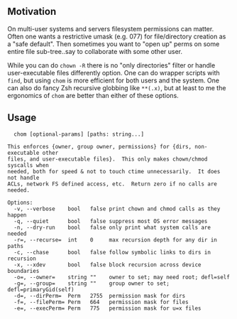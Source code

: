 Motivation
----------

On multi-user systems and servers filesystem permissions can matter.  Often one
wants a restrictive umask (e.g. 077) for file/directory creation as a "safe
default".  Then sometimes you want to "open up" perms on some entire file
sub-tree..say to collaborate with some other user.

While you can do `chown -R` there is no "only directories" filter or handle
user-executable files differently option.  One can do wrapper scripts with
`find`, but using `chom` is more efficient for both users and the system.
One can also do fancy Zsh recursive globbing like `**(.x)`, but at least to
me the ergonomics of `chom` are better than either of these options.

Usage
-----
```
  chom [optional-params] [paths: string...]

This enforces {owner, group owner, permissions} for {dirs, non-executable other
files, and user-executable files}.  This only makes chown/chmod syscalls when
needed, both for speed & not to touch ctime unnecessarily.  It does not handle
ACLs, network FS defined access, etc.  Return zero if no calls are needed.

Options:
  -v, --verbose    bool   false print chown and chmod calls as they happen
  -q, --quiet      bool   false suppress most OS error messages
  -n, --dry-run    bool   false only print what system calls are needed
  -r=, --recurse=  int    0     max recursion depth for any dir in paths
  -c, --chase      bool   false follow symbolic links to dirs in recursion
  -x, --xdev       bool   false block recursion across device boundaries
  -o=, --owner=    string ""    owner to set; may need root; defl=self
  -g=, --group=    string ""    group owner to set; defl=primaryGid(self)
  -d=, --dirPerm=  Perm   2755  permission mask for dirs
  -f=, --filePerm= Perm   664   permission mask for files
  -e=, --execPerm= Perm   775   permission mask for u=x files
